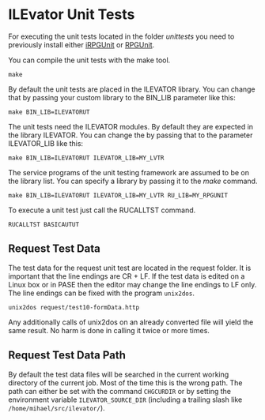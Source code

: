 # ILEvator Unit Tests

For executing the unit tests located in the folder _unittests_ you need to 
previously install either [iRPGUnit][iru] or [RPGUnit][ru].

You can compile the unit tests with the make tool.

    make

By default the unit tests are placed in the ILEVATOR library. You can change
that by passing your custom library to the BIN_LIB parameter like this:

    make BIN_LIB=ILEVATORUT

The unit tests need the ILEVATOR modules. By default they are expected in the
library ILEVATOR. You can change the by passing that to the parameter
ILEVATOR_LIB like this:

    make BIN_LIB=ILEVATORUT ILEVATOR_LIB=MY_LVTR

The service programs of the unit testing framework are assumed to be on the 
library list. You can specify a library by passing it to the _make_ command.

    make BIN_LIB=ILEVATORUT ILEVATOR_LIB=MY_LVTR RU_LIB=MY_RPGUNIT

To execute a unit test just call the RUCALLTST command.

    RUCALLTST BASICAUTUT


## Request Test Data

The test data for the request unit test are located in the request folder. It
is important that the line endings are CR + LF. If the test data is edited on a
Linux box or in PASE then the editor may change the line endings to LF only. The
line endings can be fixed with the program `unix2dos`.

    unix2dos request/test10-formData.http

Any additionally calls of unix2dos on an already converted file will yield the
same result. No harm is done in calling it twice or more times.


## Request Test Data Path

By default the test data files will be searched in the current working directory
of the current job. Most of the time this is the wrong path. The path can either
be set with the command `CHGCURDIR` or by setting the environment variable
`ILEVATOR_SOURCE_DIR` (including a trailing slash like `/home/mihael/src/ilevator/`).


[iru]: https://irpgunit.sourceforge.net
[ru]: https://rpgunit.sourceforge.net

